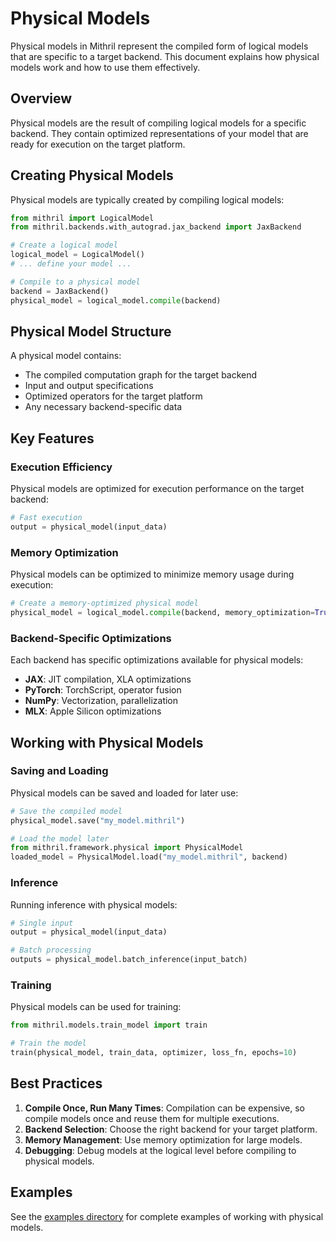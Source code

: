 # Physical Models

Physical models in Mithril represent the compiled form of logical models that are specific to a target backend. This document explains how physical models work and how to use them effectively.

## Overview

Physical models are the result of compiling logical models for a specific backend. They contain optimized representations of your model that are ready for execution on the target platform.

## Creating Physical Models

Physical models are typically created by compiling logical models:

```python
from mithril import LogicalModel
from mithril.backends.with_autograd.jax_backend import JaxBackend

# Create a logical model
logical_model = LogicalModel()
# ... define your model ...

# Compile to a physical model
backend = JaxBackend()
physical_model = logical_model.compile(backend)
```

## Physical Model Structure

A physical model contains:

- The compiled computation graph for the target backend
- Input and output specifications
- Optimized operators for the target platform
- Any necessary backend-specific data

## Key Features

### Execution Efficiency

Physical models are optimized for execution performance on the target backend:

```python
# Fast execution
output = physical_model(input_data)
```

### Memory Optimization

Physical models can be optimized to minimize memory usage during execution:

```python
# Create a memory-optimized physical model
physical_model = logical_model.compile(backend, memory_optimization=True)
```

### Backend-Specific Optimizations

Each backend has specific optimizations available for physical models:

- **JAX**: JIT compilation, XLA optimizations
- **PyTorch**: TorchScript, operator fusion
- **NumPy**: Vectorization, parallelization
- **MLX**: Apple Silicon optimizations

## Working with Physical Models

### Saving and Loading

Physical models can be saved and loaded for later use:

```python
# Save the compiled model
physical_model.save("my_model.mithril")

# Load the model later
from mithril.framework.physical import PhysicalModel
loaded_model = PhysicalModel.load("my_model.mithril", backend)
```

### Inference

Running inference with physical models:

```python
# Single input
output = physical_model(input_data)

# Batch processing
outputs = physical_model.batch_inference(input_batch)
```

### Training

Physical models can be used for training:

```python
from mithril.models.train_model import train

# Train the model
train(physical_model, train_data, optimizer, loss_fn, epochs=10)
```

## Best Practices

1. **Compile Once, Run Many Times**: Compilation can be expensive, so compile models once and reuse them for multiple executions.
2. **Backend Selection**: Choose the right backend for your target platform.
3. **Memory Management**: Use memory optimization for large models.
4. **Debugging**: Debug models at the logical level before compiling to physical models.

## Examples

See the [examples directory](https://github.com/example/mithril/tree/main/examples) for complete examples of working with physical models.